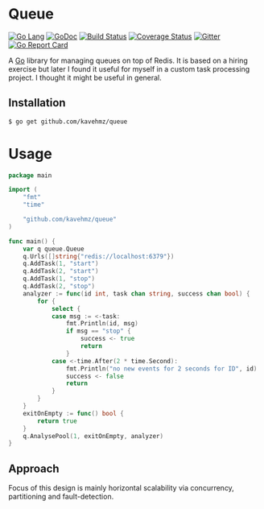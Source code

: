 Queue
=========
[![Go Lang](http://kavehmz.github.io/static/gopher/gopher-front.svg)](https://golang.org/)
[![GoDoc](https://godoc.org/github.com/kavehmz/queue?status.svg)](https://godoc.org/github.com/kavehmz/queue)
[![Build Status](https://travis-ci.org/kavehmz/queue.svg?branch=master)](https://travis-ci.org/kavehmz/queue)
[![Coverage Status](https://coveralls.io/repos/kavehmz/queue/badge.svg?branch=master&service=github)](https://coveralls.io/github/kavehmz/queue?branch=master)
[![Gitter](https://badges.gitter.im/Join%20Chat.svg)](https://gitter.im/kavehmz/queue)
[![Go Report Card](https://goreportcard.com/badge/github.com/kavehmz/queue)](https://goreportcard.com/report/github.com/kavehmz/queue)

A [Go](http://golang.org) library for managing queues on top of Redis.
It is based on a hiring exercise but later I found it useful for myself in a custom task processing project.
I thought it might be useful in general.


## Installation

```bash
$ go get github.com/kavehmz/queue
```

# Usage

```go
package main

import (
	"fmt"
	"time"

	"github.com/kavehmz/queue"
)

func main() {
	var q queue.Queue
	q.Urls([]string{"redis://localhost:6379"})
	q.AddTask(1, "start")
	q.AddTask(2, "start")
	q.AddTask(1, "stop")
	q.AddTask(2, "stop")
	analyzer := func(id int, task chan string, success chan bool) {
		for {
			select {
			case msg := <-task:
				fmt.Println(id, msg)
				if msg == "stop" {
					success <- true
					return
				}
			case <-time.After(2 * time.Second):
				fmt.Println("no new events for 2 seconds for ID", id)
				success <- false
				return
			}
		}
	}
	exitOnEmpty := func() bool {
		return true
	}
	q.AnalysePool(1, exitOnEmpty, analyzer)
}
```

## Approach

Focus of this design is mainly horizontal scalability via concurrency, partitioning and fault-detection.
